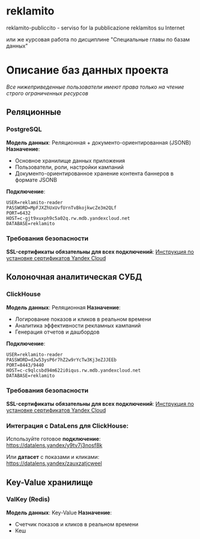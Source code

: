 # reklamito

reklamito-publiccito - serviso for la pubblicazione reklamitos su Internet

или же курсовая работа по дисциплине "Специальные главы по базам данных"


# Описание баз данных проекта
_Все нижеприведенные пользователи имеют права только на чтение строго ограниченных ресурсов_

## Реляционные

### PostgreSQL
**Модель данных**: Реляционная + документо-ориентированная (JSONB)
**Назначение**:
- Основное хранилище данных приложения
- Пользователи, роли, настройки кампаний
- Документо-ориентированное хранение контента баннеров в формате JSONB

**Подключение**:
```
USER=reklamito-reader
PASSWORD=MpFJXZhUxUvfUrnTvBkojkwcZe3m2QLf
PORT=6432
HOST=c-gjt9xuxph9c5a02q.rw.mdb.yandexcloud.net
DATABASE=reklamito
```

### Требования безопасности
**SSL-сертификаты обязательны для всех подключений**: [Инструкция по установке сертификатов Yandex Cloud](https://yandex.cloud/ru/docs/managed-postgresql/operations/connect#get-ssl-cert)


## Колоночная аналитическая СУБД

### ClickHouse
**Модель данных**: Реляционная
**Назначение**:
- Логирование показов и кликов в реальном времени
- Аналитика эффективности рекламных кампаний
- Генерация отчетов и дашбордов

**Подключение**:
```
USER=reklamito-reader
PASSWORD=dJw53ysP6r7hZ2w9rYcTw3Kj3eZJJEEb
PORT=8443/9440
HOST=c-c9qlcsbd94m622i0iqus.rw.mdb.yandexcloud.net
DATABASE=reklamito
```

### Требования безопасности
**SSL-сертификаты обязательны для всех подключений**: [Инструкция по установке сертификатов Yandex Cloud](https://yandex.cloud/ru/docs/managed-clickhouse/operations/connect/#configure-ssl)

### Интеграция с DataLens для ClickHouse:

Используйте готовое **подключение**: https://datalens.yandex/y9tv7j3nosf8k

Или **датасет** с показами и кликами: https://datalens.yandex/zauxzatjcweel

## Key-Value хранилище

### ValKey (Redis)
**Модель данных**: Key-Value
**Назначение**:
- Счетчик показов и кликов в реальном времени
- Кеш

